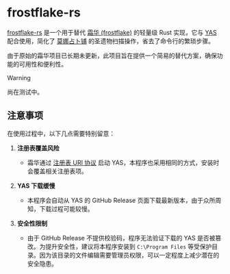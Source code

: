 # frostflake-rs

[frostflake-rs](https://github.com/rogeryoungh/frostflake-rs) 是一个用于替代 [霜华 (frostflake)](https://github.com/YuehaiTeam/frostflake) 的轻量级 Rust 实现，它与 [YAS](https://github.com/wormtql/yas) 配合使用，简化了 [莫娜占卜铺](https://www.mona-uranai.com/) 的圣遗物扫描操作，省去了命令行的繁琐步骤。

由于原始的霜华项目已长期未更新，此项目旨在提供一个简易的替代方案，确保功能的可用性和便利性。

> [!WARNING] 
> 尚在测试中。

## 注意事项

在使用过程中，以下几点需要特别留意：

1. **注册表覆盖风险**  
   - 霜华通过 [注册表 URI 协议](https://learn.microsoft.com/en-us/previous-versions/windows/internet-explorer/ie-developer/platform-apis/aa767914(v=vs.85)) 启动 YAS，本程序也采用相同的方式，安装时会覆盖相关注册表项。  

2. **YAS 下载缓慢**  
   - 本程序会自动从 YAS 的 GitHub Release 页面下载最新版本，由于众所周知，下载过程可能较慢。

3. **安全性限制**  
   - 由于 GitHub Release 不提供校验码，程序无法验证下载的 YAS 是否被篡改。为提升安全性，建议将本程序安装到 `C:\Program Files` 等受保护目录。因为该目录的文件编辑需要管理员权限，可以一定程度上减少潜在的安全隐患。
